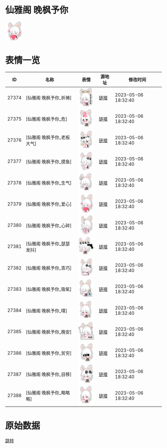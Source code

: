 # 仙雅阁 晚枫予你

<img src="./cover.png" height="60" alt="cover" />

# 表情一览

|ID|名称|表情|源地址|修改时间|
|----|----|----|----|----|
|27374|[仙雅阁 晚枫予你_祈祷]|<img src="./pic/027374_%5B仙雅阁 晚枫予你_祈祷%5D.png" height="60" alt="祈祷"/>|[链接](https://i0.hdslb.com/bfs/garb/988c058e6b289e7a16ebd14514e3acc95606bd13.png)|2023-05-06 18:32:40|
|27375|[仙雅阁 晚枫予你_危]|<img src="./pic/027375_%5B仙雅阁 晚枫予你_危%5D.png" height="60" alt="危"/>|[链接](https://i0.hdslb.com/bfs/garb/eefcd9abb7cb92d53a7c058c6fb18c46994b1fac.png)|2023-05-06 18:32:40|
|27376|[仙雅阁 晚枫予你_老板大气]|<img src="./pic/027376_%5B仙雅阁 晚枫予你_老板大气%5D.png" height="60" alt="老板大气"/>|[链接](https://i0.hdslb.com/bfs/garb/9c9b725b38b60ebc6be937375e2b35b11e77a177.png)|2023-05-06 18:32:40|
|27377|[仙雅阁 晚枫予你_摸鱼]|<img src="./pic/027377_%5B仙雅阁 晚枫予你_摸鱼%5D.png" height="60" alt="摸鱼"/>|[链接](https://i0.hdslb.com/bfs/garb/7b038f913d2e9f3b70a0bec7d3d8ae5f70c23ace.png)|2023-05-06 18:32:40|
|27378|[仙雅阁 晚枫予你_生气]|<img src="./pic/027378_%5B仙雅阁 晚枫予你_生气%5D.png" height="60" alt="生气"/>|[链接](https://i0.hdslb.com/bfs/garb/26da7ce4b854297fb2bae0ab3902fcfde9c41e41.png)|2023-05-06 18:32:40|
|27379|[仙雅阁 晚枫予你_爱心]|<img src="./pic/027379_%5B仙雅阁 晚枫予你_爱心%5D.png" height="60" alt="爱心"/>|[链接](https://i0.hdslb.com/bfs/garb/589ecbeff0b6b79fc967a701891a02a035a3ca9f.png)|2023-05-06 18:32:40|
|27380|[仙雅阁 晚枫予你_心碎]|<img src="./pic/027380_%5B仙雅阁 晚枫予你_心碎%5D.png" height="60" alt="心碎"/>|[链接](https://i0.hdslb.com/bfs/garb/8db3085c20a537bb2454c4aa2e599cedf9e64241.png)|2023-05-06 18:32:40|
|27381|[仙雅阁 晚枫予你_瑟瑟发抖]|<img src="./pic/027381_%5B仙雅阁 晚枫予你_瑟瑟发抖%5D.png" height="60" alt="瑟瑟发抖"/>|[链接](https://i0.hdslb.com/bfs/garb/84f4c036ba4298ab7af5871574979f34b1b56a49.png)|2023-05-06 18:32:40|
|27382|[仙雅阁 晚枫予你_乖巧]|<img src="./pic/027382_%5B仙雅阁 晚枫予你_乖巧%5D.png" height="60" alt="乖巧"/>|[链接](https://i0.hdslb.com/bfs/garb/60aaa80fbf2603ef734401f7589e90d889b22de3.png)|2023-05-06 18:32:40|
|27383|[仙雅阁 晚枫予你_吸氧]|<img src="./pic/027383_%5B仙雅阁 晚枫予你_吸氧%5D.png" height="60" alt="吸氧"/>|[链接](https://i0.hdslb.com/bfs/garb/cd81fff1b1195d426754fcc8315590142a5a27fb.png)|2023-05-06 18:32:40|
|27384|[仙雅阁 晚枫予你_噗]|<img src="./pic/027384_%5B仙雅阁 晚枫予你_噗%5D.png" height="60" alt="噗"/>|[链接](https://i0.hdslb.com/bfs/garb/3b4507845c72a06b8657beedcf73ab7ab0593dee.png)|2023-05-06 18:32:40|
|27385|[仙雅阁 晚枫予你_晚安]|<img src="./pic/027385_%5B仙雅阁 晚枫予你_晚安%5D.png" height="60" alt="晚安"/>|[链接](https://i0.hdslb.com/bfs/garb/46657c7d59da8d6d0e5990b42414386d071e91c1.png)|2023-05-06 18:32:40|
|27386|[仙雅阁 晚枫予你_贫穷]|<img src="./pic/027386_%5B仙雅阁 晚枫予你_贫穷%5D.png" height="60" alt="贫穷"/>|[链接](https://i0.hdslb.com/bfs/garb/a2e1c834df5cad7bbb590322a889406663e19468.png)|2023-05-06 18:32:40|
|27387|[仙雅阁 晚枫予你_目移]|<img src="./pic/027387_%5B仙雅阁 晚枫予你_目移%5D.png" height="60" alt="目移"/>|[链接](https://i0.hdslb.com/bfs/garb/bc0e206a49d97689fd51e03dabe95bdd464f5056.png)|2023-05-06 18:32:40|
|27388|[仙雅阁 晚枫予你_略略略]|<img src="./pic/027388_%5B仙雅阁 晚枫予你_略略略%5D.png" height="60" alt="略略略"/>|[链接](https://i0.hdslb.com/bfs/garb/1e35cf27719e091b404f114c8f57e038a4b370ff.png)|2023-05-06 18:32:40|

# 原始数据

[跳转](./raw.json)

